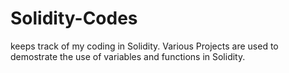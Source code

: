 # Solidity-Codes
keeps track of my coding in Solidity. Various Projects are used to demostrate the use of variables and functions in Solidity. 
